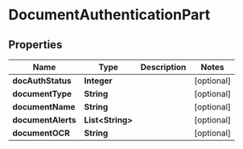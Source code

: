 
# DocumentAuthenticationPart

## Properties
Name | Type | Description | Notes
------------ | ------------- | ------------- | -------------
**docAuthStatus** | **Integer** |  |  [optional]
**documentType** | **String** |  |  [optional]
**documentName** | **String** |  |  [optional]
**documentAlerts** | **List&lt;String&gt;** |  |  [optional]
**documentOCR** | **String** |  |  [optional]



